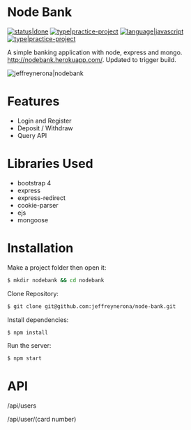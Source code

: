 # Node Bank

[![status|done](http://jeffreynerona.com/badges/status-done.svg)](http://jeffreynerona.com/projects) [![type|practice-project](http://jeffreynerona.com/badges/type-practiceproject.svg)](http://jeffreynerona.com/projects/) [![language|javascript](http://jeffreynerona.com/badges/language-javascript.svg)](http://jeffreynerona.com/projects/javascript)  [![type|practice-project](http://jeffreynerona.com/badges/technology-node+express+mongo.svg)](http://jeffreynerona.com/projects/)

A simple banking application with node, express and mongo. http://nodebank.herokuapp.com/. Updated to trigger build.

![jeffreynerona|nodebank](https://raw.githubusercontent.com/jeffreynerona/node-bank/master/screenshot/nodebank.png)

# Features

  - Login and Register
  - Deposit / Withdraw
  - Query API

# Libraries Used

  - bootstrap 4
  - express
  - express-redirect
  - cookie-parser
  - ejs
  - mongoose

# Installation
Make a project folder then open it:
```sh
$ mkdir nodebank && cd nodebank
```

Clone Repository:
```sh
$ git clone git@github.com:jeffreynerona/node-bank.git
```

Install dependencies:
```sh
$ npm install
```

Run the server:
```sh
$ npm start
```

# API

/api/users

/api/user/(card number)

